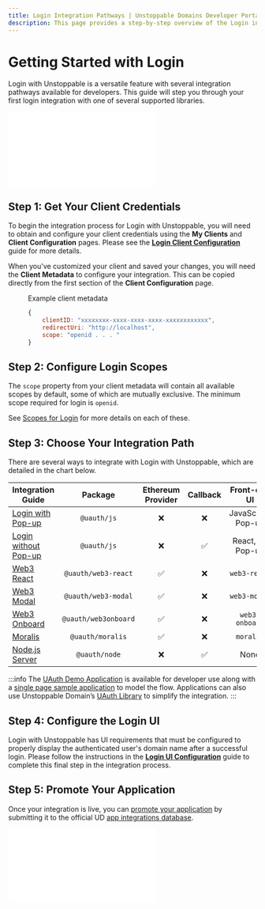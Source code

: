 ```yaml
---
title: Login Integration Pathways | Unstoppable Domains Developer Portal
description: This page provides a step-by-step overview of the Login integration process. This feature works for Polygon and Ethereum domains.
---
```


# Getting Started with Login

Login with Unstoppable is a versatile feature with several integration pathways available for developers. This guide will step you through your first login integration with one of several supported libraries.

<embed src="/snippets/_login-mainnet-warning.md" />

## Step 1: Get Your Client Credentials

To begin the integration process for Login with Unstoppable, you will need to obtain and configure your client credentials using the **My Clients** and **Client Configuration** pages. Please see the [**Login Client Configuration**](/login-with-unstoppable/login-integration-guides/login-client-configuration.md) guide for more details.

When you've customized your client and saved your changes, you will need the **Client Metadata** to configure your integration. This can be copied directly from the first section of the **Client Configuration** page.

<figure>
<figcaption>Example client metadata</figcaption>

```javascript
{
    clientID: "xxxxxxxx-xxxx-xxxx-xxxx-xxxxxxxxxxxx",
    redirectUri: "http://localhost",
    scope: "openid . . . "
}
```

</figure>

## Step 2: Configure Login Scopes

The `scope` property from your client metadata will contain all available scopes by default, some of which are mutually exclusive. The minimum scope required for login is `openid`.

See [Scopes for Login](./scopes-for-login.md) for more details on each of these.

## Step 3: Choose Your Integration Path

There are several ways to integrate with Login with Unstoppable, which are detailed in the chart below.

| Integration Guide                                                          | Package            | Ethereum Provider | Callback | Front-end UI       |
|----------------------------------------------------------------------------|:------------------:|:-----------------:|:--------:|:------------------:|
| [Login with Pop-up](/login-with-unstoppable/login-integration-guides/login-with-popup.md)       |`@uauth/js`          |     &#10060;     | &#10060; | JavaScript, Pop-up |
| [Login without Pop-up](/login-with-unstoppable/login-integration-guides/login-without-popup.md) |`@uauth/js`           |     &#10060;     | &#9989;  |  React, no Pop-up  |
| [Web3 React](/login-with-unstoppable/login-integration-guides/web3-react-guide.md)              |`@uauth/web3-react`  |     &#9989;      | &#10060; |     `web3-react`   |
| [Web3 Modal](/login-with-unstoppable/login-integration-guides/web3-modal-guide.md)              |`@uauth/web3-modal`  |     &#9989;      | &#10060; |     `web3-modal`   |
| [Web3 Onboard](/login-with-unstoppable/login-integration-guides/web3-onboard-guide.md)          |`@uauth/web3onboard` |     &#9989;      | &#10060; |   `web3-onboard`   |
| [Moralis](/login-with-unstoppable/login-integration-guides/moralis-guide.md)                    |`@uauth/moralis`     |     &#9989;      | &#10060; |     `moralis`      |
| [Node.js Server](/login-with-unstoppable/login-integration-guides/node-js-server-guide.md)      |`@uauth/node`        |     &#10060;     | &#9989;  |        None        |

:::info
The [UAuth Demo Application](https://uauth-demo.uc.r.appspot.com) is available for developer use along with a [single page sample application](https://github.com/unstoppabledomains/uauth/tree/main/examples/spa/src) to model the flow. Applications can also use Unstoppable Domain’s [UAuth Library](https://github.com/unstoppabledomains/uauth) to simplify the integration.
:::

## Step 4: Configure the Login UI

Login with Unstoppable has UI requirements that must be configured to properly display the authenticated user's domain name after a successful login. Please follow the instructions in the [**Login UI Configuration**](/login-with-unstoppable/login-integration-guides/login-ui-configuration.mdx) guide to complete this final step in the integration process.

## Step 5: Promote Your Application

Once your integration is live, you can [promote your application](/use-cases/promote-ud-integration.md) by submitting it to the official UD [app integrations database](https://unstoppabledomains.com/apps). 

<embed src="/snippets/_discord.md" />

